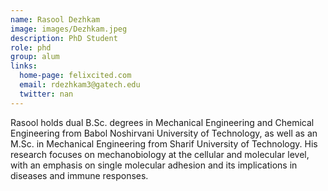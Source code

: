 ```yaml
---
name: Rasool Dezhkam
image: images/Dezhkam.jpeg
description: PhD Student
role: phd
group: alum
links:
  home-page: felixcited.com
  email: rdezhkam3@gatech.edu
  twitter: nan
---
```


Rasool holds dual B.Sc. degrees in Mechanical Engineering and Chemical Engineering from Babol Noshirvani University of Technology, as well as an M.Sc. in Mechanical Engineering from Sharif University of Technology. His research focuses on mechanobiology at the cellular and molecular level, with an emphasis on single molecular adhesion and its implications in diseases and immune responses.
